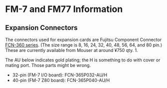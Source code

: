 FM-7 and FM77 Information
=========================


Expansion Connectors
--------------------

The connectors used for expansion cards are Fujitsu Component
Connector [FCN-360 series][fcn360]. (The size range is 8, 16, 24, 32,
40, 48, 56, 64, and 80 pin.) These are currently available from Mouser
at around ¥750 qty. 1.

The AU below indicates gold plating; the H is something to do with
cover or mating port. Those parts might be wrong.

- 32-pin (FM-7 I/O board): FCN-365P032-AU/H
- 40-pin (FM-7 Z80 board): FCN-365P040-AU/H



<!-------------------------------------------------------------------->
[fcn360]: https://www.fujitsu.com/downloads/MICRO/fcl/connectors/fcn-360.pdf
